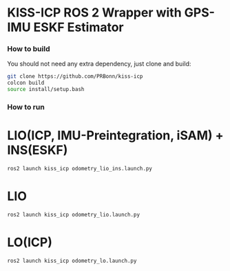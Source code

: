 # KISS-ICP ROS 2 Wrapper with GPS-IMU ESKF Estimator

### How to build

You should not need any extra dependency, just clone and build:

```sh
git clone https://github.com/PRBonn/kiss-icp
colcon build
source install/setup.bash
```

### How to run

# LIO(ICP, IMU-Preintegration, iSAM) + INS(ESKF)

```sh
ros2 launch kiss_icp odometry_lio_ins.launch.py
```

# LIO

```sh
ros2 launch kiss_icp odometry_lio.launch.py
```

# LO(ICP)

```sh
ros2 launch kiss_icp odometry_lo.launch.py
```
